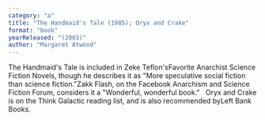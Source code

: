```yaml
---
category: "a"
title: "The Handmaid's Tale (1985); Oryx and Crake"
format: "book"
yearReleased: "(2003)"
author: "Margaret Atwood"
---
```

The Handmaid's Tale is included in Zeke Teflon'sFavorite Anarchist Science Fiction Novels, though he describes it as "More speculative social fiction than science fiction."Zakk Flash, on the Facebook Anarchism and Science Fiction Forum, considers it a "Wonderful, wonderful book."
 
Oryx and Crake is on the Think Galactic reading list, and is also recommended byLeft Bank Books.
